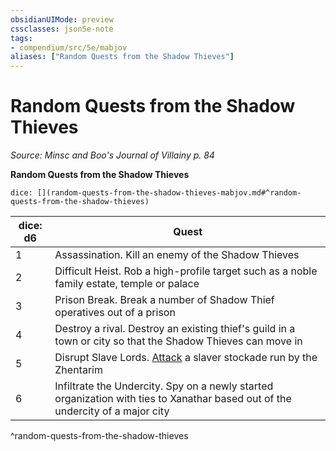 ```yaml
---
obsidianUIMode: preview
cssclasses: json5e-note
tags:
- compendium/src/5e/mabjov
aliases: ["Random Quests from the Shadow Thieves"]
---
```

# Random Quests from the Shadow Thieves
*Source: Minsc and Boo's Journal of Villainy p. 84* 

**Random Quests from the Shadow Thieves**

`dice: [](random-quests-from-the-shadow-thieves-mabjov.md#^random-quests-from-the-shadow-thieves)`

| dice: d6 | Quest |
|----------|-------|
| 1 | Assassination. Kill an enemy of the Shadow Thieves |
| 2 | Difficult Heist. Rob a high-profile target such as a noble family estate, temple or palace |
| 3 | Prison Break. Break a number of Shadow Thief operatives out of a prison |
| 4 | Destroy a rival. Destroy an existing thief's guild in a town or city so that the Shadow Thieves can move in |
| 5 | Disrupt Slave Lords. [Attack](2-Mechanics/CLI/rules/actions.md#Attack) a slaver stockade run by the Zhentarim |
| 6 | Infiltrate the Undercity. Spy on a newly started organization with ties to Xanathar based out of the undercity of a major city |
^random-quests-from-the-shadow-thieves